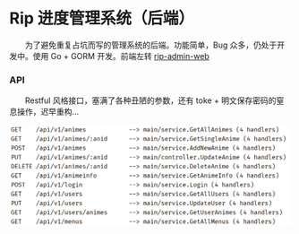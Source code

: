 # Rip 进度管理系统（后端）
　　为了避免重复占坑而写的管理系统的后端。功能简单，Bug 众多，仍处于开发中。使用 Go + GORM 开发。前端左转 [rip-admin-web](https://github.com/myloft/rip-admin-web)
### API
　　Restful 风格接口，塞满了各种丑陋的参数，还有 toke + 明文保存密码的窒息操作，迟早重构...  

![api](images/api.png)